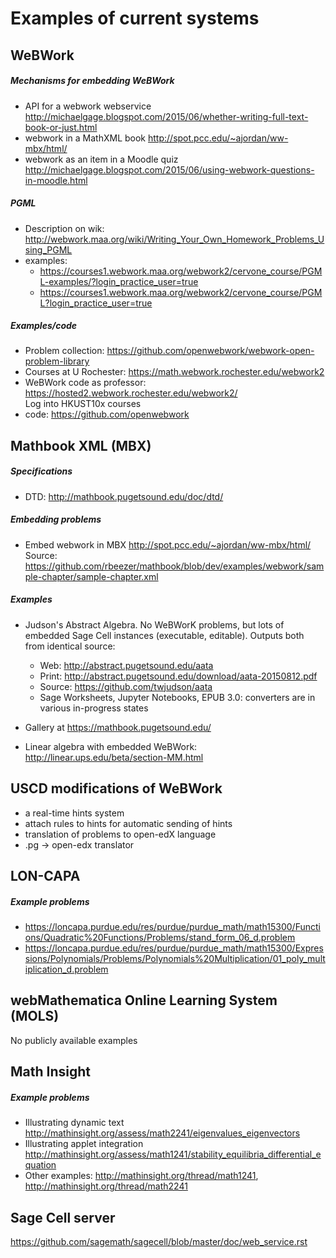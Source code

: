 # Examples of current systems

## WeBWork

##### Mechanisms for embedding WeBWork

* API for a webwork webservice <http://michaelgage.blogspot.com/2015/06/whether-writing-full-text-book-or-just.html>
* webwork in a MathXML book <http://spot.pcc.edu/~ajordan/ww-mbx/html/>
* webwork as an item in a Moodle quiz <http://michaelgage.blogspot.com/2015/06/using-webwork-questions-in-moodle.html>

##### PGML

* Description on wik: <http://webwork.maa.org/wiki/Writing_Your_Own_Homework_Problems_Using_PGML>
* examples:
  * <https://courses1.webwork.maa.org/webwork2/cervone_course/PGML-examples/?login_practice_user=true>
  * <https://courses1.webwork.maa.org/webwork2/cervone_course/PGML?login_practice_user=true>


##### Examples/code

* Problem collection: <https://github.com/openwebwork/webwork-open-problem-library>
* Courses at U Rochester: <https://math.webwork.rochester.edu/webwork2>
* WeBWork code as professor: <https://hosted2.webwork.rochester.edu/webwork2/>   
  Log into HKUST10x courses
* code: <https://github.com/openwebwork>


## Mathbook XML (MBX)

##### Specifications

* DTD: <http://mathbook.pugetsound.edu/doc/dtd/>

##### Embedding problems

* Embed webwork in MBX <http://spot.pcc.edu/~ajordan/ww-mbx/html/>   
  Source: <https://github.com/rbeezer/mathbook/blob/dev/examples/webwork/sample-chapter/sample-chapter.xml>

##### Examples

* Judson's Abstract Algebra.  No WeBWorK problems, but lots of embedded Sage Cell instances (executable, editable).  Outputs both from identical source:
  * Web:  <http://abstract.pugetsound.edu/aata>
  * Print: <http://abstract.pugetsound.edu/download/aata-20150812.pdf>
  * Source: <https://github.com/twjudson/aata>
  * Sage Worksheets, Jupyter Notebooks, EPUB 3.0: converters are in various in-progress states

* Gallery at <https://mathbook.pugetsound.edu/>

* Linear algebra with embedded WeBWork: <http://linear.ups.edu/beta/section-MM.html>


## USCD modifications of WeBWork

* a real-time hints system
* attach rules to hints for automatic sending of hints
* translation of problems to open-edX language
* .pg -> open-edx translator


## LON-CAPA

##### Example problems

* <https://loncapa.purdue.edu/res/purdue/purdue_math/math15300/Functions/Quadratic%20Functions/Problems/stand_form_06_d.problem>
* <https://loncapa.purdue.edu/res/purdue/purdue_math/math15300/Expressions/Polynomials/Problems/Polynomials%20Multiplication/01_poly_multiplication_d.problem>


## webMathematica Online Learning System (MOLS)

No publicly available examples


## Math Insight

##### Example problems

* Illustrating dynamic text <http://mathinsight.org/assess/math2241/eigenvalues_eigenvectors>
* Illustrating applet integration <http://mathinsight.org/assess/math1241/stability_equilibria_differential_equation>
* Other examples: <http://mathinsight.org/thread/math1241>, <http://mathinsight.org/thread/math2241>


## Sage Cell server

<https://github.com/sagemath/sagecell/blob/master/doc/web_service.rst>
